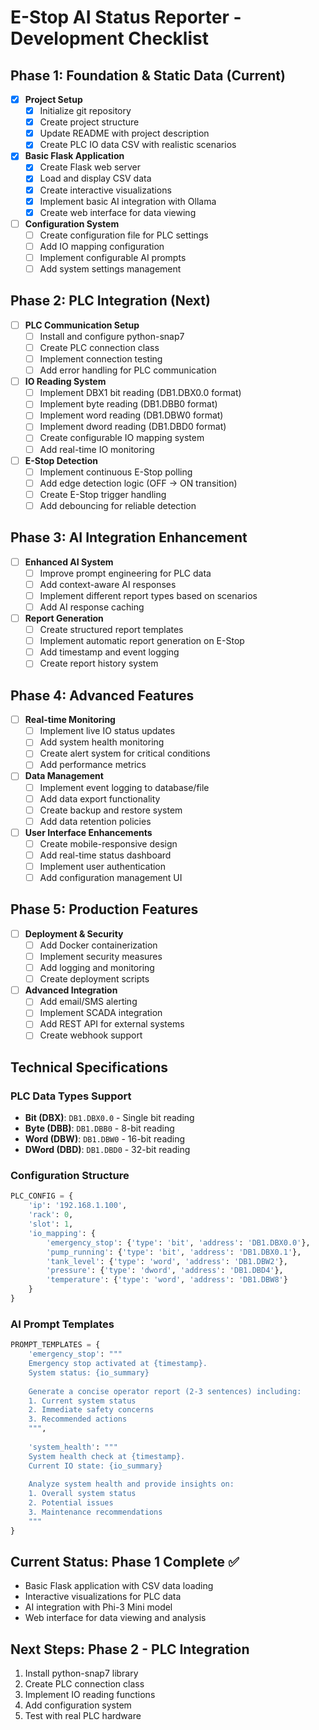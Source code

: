 # E-Stop AI Status Reporter - Development Checklist

## Phase 1: Foundation & Static Data (Current)
- [x] **Project Setup**
  - [x] Initialize git repository
  - [x] Create project structure
  - [x] Update README with project description
  - [x] Create PLC IO data CSV with realistic scenarios

- [x] **Basic Flask Application**
  - [x] Create Flask web server
  - [x] Load and display CSV data
  - [x] Create interactive visualizations
  - [x] Implement basic AI integration with Ollama
  - [x] Create web interface for data viewing

- [ ] **Configuration System**
  - [ ] Create configuration file for PLC settings
  - [ ] Add IO mapping configuration
  - [ ] Implement configurable AI prompts
  - [ ] Add system settings management

## Phase 2: PLC Integration (Next)
- [ ] **PLC Communication Setup**
  - [ ] Install and configure python-snap7
  - [ ] Create PLC connection class
  - [ ] Implement connection testing
  - [ ] Add error handling for PLC communication

- [ ] **IO Reading System**
  - [ ] Implement DBX1 bit reading (DB1.DBX0.0 format)
  - [ ] Implement byte reading (DB1.DBB0 format)
  - [ ] Implement word reading (DB1.DBW0 format)
  - [ ] Implement dword reading (DB1.DBD0 format)
  - [ ] Create configurable IO mapping system
  - [ ] Add real-time IO monitoring

- [ ] **E-Stop Detection**
  - [ ] Implement continuous E-Stop polling
  - [ ] Add edge detection logic (OFF → ON transition)
  - [ ] Create E-Stop trigger handling
  - [ ] Add debouncing for reliable detection

## Phase 3: AI Integration Enhancement
- [ ] **Enhanced AI System**
  - [ ] Improve prompt engineering for PLC data
  - [ ] Add context-aware AI responses
  - [ ] Implement different report types based on scenarios
  - [ ] Add AI response caching

- [ ] **Report Generation**
  - [ ] Create structured report templates
  - [ ] Implement automatic report generation on E-Stop
  - [ ] Add timestamp and event logging
  - [ ] Create report history system

## Phase 4: Advanced Features
- [ ] **Real-time Monitoring**
  - [ ] Implement live IO status updates
  - [ ] Add system health monitoring
  - [ ] Create alert system for critical conditions
  - [ ] Add performance metrics

- [ ] **Data Management**
  - [ ] Implement event logging to database/file
  - [ ] Add data export functionality
  - [ ] Create backup and restore system
  - [ ] Add data retention policies

- [ ] **User Interface Enhancements**
  - [ ] Create mobile-responsive design
  - [ ] Add real-time status dashboard
  - [ ] Implement user authentication
  - [ ] Add configuration management UI

## Phase 5: Production Features
- [ ] **Deployment & Security**
  - [ ] Add Docker containerization
  - [ ] Implement security measures
  - [ ] Add logging and monitoring
  - [ ] Create deployment scripts

- [ ] **Advanced Integration**
  - [ ] Add email/SMS alerting
  - [ ] Implement SCADA integration
  - [ ] Add REST API for external systems
  - [ ] Create webhook support

## Technical Specifications

### PLC Data Types Support
- **Bit (DBX)**: `DB1.DBX0.0` - Single bit reading
- **Byte (DBB)**: `DB1.DBB0` - 8-bit reading
- **Word (DBW)**: `DB1.DBW0` - 16-bit reading  
- **DWord (DBD)**: `DB1.DBD0` - 32-bit reading

### Configuration Structure
```python
PLC_CONFIG = {
    'ip': '192.168.1.100',
    'rack': 0,
    'slot': 1,
    'io_mapping': {
        'emergency_stop': {'type': 'bit', 'address': 'DB1.DBX0.0'},
        'pump_running': {'type': 'bit', 'address': 'DB1.DBX0.1'},
        'tank_level': {'type': 'word', 'address': 'DB1.DBW2'},
        'pressure': {'type': 'dword', 'address': 'DB1.DBD4'},
        'temperature': {'type': 'word', 'address': 'DB1.DBW8'}
    }
}
```

### AI Prompt Templates
```python
PROMPT_TEMPLATES = {
    'emergency_stop': """
    Emergency stop activated at {timestamp}.
    System status: {io_summary}
    
    Generate a concise operator report (2-3 sentences) including:
    1. Current system status
    2. Immediate safety concerns
    3. Recommended actions
    """,
    
    'system_health': """
    System health check at {timestamp}.
    Current IO state: {io_summary}
    
    Analyze system health and provide insights on:
    1. Overall system status
    2. Potential issues
    3. Maintenance recommendations
    """
}
```

## Current Status: Phase 1 Complete ✅
- Basic Flask application with CSV data loading
- Interactive visualizations for PLC data
- AI integration with Phi-3 Mini model
- Web interface for data viewing and analysis

## Next Steps: Phase 2 - PLC Integration
1. Install python-snap7 library
2. Create PLC connection class
3. Implement IO reading functions
4. Add configuration system
5. Test with real PLC hardware 